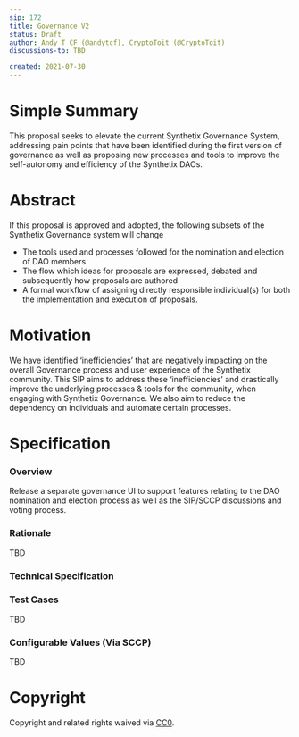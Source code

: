 ```yaml
---
sip: 172
title: Governance V2
status: Draft
author: Andy T CF (@andytcf), CryptoToit (@CryptoToit)
discussions-to: TBD

created: 2021-07-30
---
```


<!--You can leave these HTML comments in your merged SIP and delete the visible duplicate text guides, they will not appear and may be helpful to refer to if you edit it again. This is the suggested template for new SIPs. Note that an SIP number will be assigned by an editor. When opening a pull request to submit your SIP, please use an abbreviated title in the filename, `sip-draft_title_abbrev.md`. The title should be 44 characters or less.-->

# Simple Summary

This proposal seeks to elevate the current Synthetix Governance System, addressing pain points that have been identified during the first version of governance as well as proposing new processes and tools to improve the self-autonomy and efficiency of the Synthetix DAOs.

<!--A short (~200 word) description of the proposed change, the abstract should clearly describe the proposed change. This is what *will* be done if the SIP is implemented, not *why* it should be done or *how* it will be done. If the SIP proposes deploying a new contract, write, "we propose to deploy a new contract that will do x".-->

# Abstract

If this proposal is approved and adopted, the following subsets of the Synthetix Governance system will change

- The tools used and processes followed for the nomination and election of DAO members
- The flow which ideas for proposals are expressed, debated and subsequently how proposals are authored
- A formal workflow of assigning directly responsible individual(s) for both the implementation and execution of proposals.

<!--This is the problem statement. This is the *why* of the SIP. It should clearly explain *why* the current state of the protocol is inadequate.  It is critical that you explain *why* the change is needed, if the SIP proposes changing how something is calculated, you must address *why* the current calculation is inaccurate or wrong. This is not the place to describe how the SIP will address the issue!-->

# Motivation

We have identified ‘inefficiencies’ that are negatively impacting on the overall Governance process and user experience of the Synthetix community. This SIP aims to address these ‘inefficiencies’ and drastically improve the underlying processes & tools for the community, when engaging with Synthetix Governance. We also aim to reduce the dependency on individuals and automate certain processes.

# Specification

<!--The specification should describe the syntax and semantics of any new feature, there are five sections
1. Overview
2. Rationale
3. Technical Specification
4. Test Cases
5. Configurable Values
-->

### Overview

Release a separate governance UI to support features relating to the DAO nomination and election process as well as the SIP/SCCP discussions and voting process.

### Rationale

<!--This is where you explain the reasoning behind how you propose to solve the problem. Why did you propose to implement the change in this way, what were the considerations and trade-offs. The rationale fleshes out what motivated the design and why particular design decisions were made. It should describe alternate designs that were considered and related work. The rationale may also provide evidence of consensus within the community, and should discuss important objections or concerns raised during discussion.-->

TBD

### Technical Specification

<!--The technical specification should outline the public API of the changes proposed. That is, changes to any of the interfaces Synthetix currently exposes or the creations of new ones.-->

### Test Cases

<!--Test cases for an implementation are mandatory for SIPs but can be included with the implementation..-->

TBD

### Configurable Values (Via SCCP)

<!--Please list all values configurable via SCCP under this implementation.-->

TBD

# Copyright

Copyright and related rights waived via [CC0](https://creativecommons.org/publicdomain/zero/1.0/).
